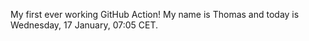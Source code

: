 My first ever working GitHub Action!
My name is Thomas and today is Wednesday, 17 January, 07:05 CET. 
